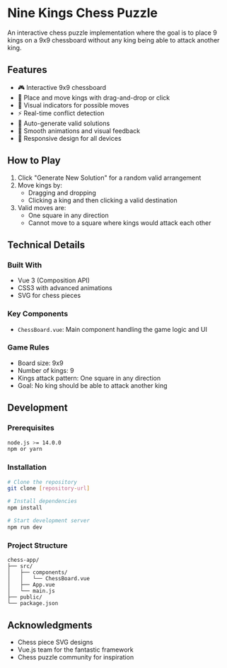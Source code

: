 # Nine Kings Chess Puzzle

An interactive chess puzzle implementation where the goal is to place 9 kings on a 9x9 chessboard without any king being able to attack another king.

## Features

- 🎮 Interactive 9x9 chessboard
- 👑 Place and move kings with drag-and-drop or click
- 🎯 Visual indicators for possible moves
- ⚡ Real-time conflict detection
- 🎲 Auto-generate valid solutions
- 💫 Smooth animations and visual feedback
- 📱 Responsive design for all devices

## How to Play

1. Click "Generate New Solution" for a random valid arrangement
2. Move kings by:
   - Dragging and dropping
   - Clicking a king and then clicking a valid destination
3. Valid moves are:
   - One square in any direction
   - Cannot move to a square where kings would attack each other

## Technical Details

### Built With
- Vue 3 (Composition API)
- CSS3 with advanced animations
- SVG for chess pieces

### Key Components
- `ChessBoard.vue`: Main component handling the game logic and UI

### Game Rules
- Board size: 9x9
- Number of kings: 9
- Kings attack pattern: One square in any direction
- Goal: No king should be able to attack another king

## Development

### Prerequisites
```bash
node.js >= 14.0.0
npm or yarn
```

### Installation
```bash
# Clone the repository
git clone [repository-url]

# Install dependencies
npm install

# Start development server
npm run dev
```

### Project Structure
```
chess-app/
├── src/
│   ├── components/
│   │   └── ChessBoard.vue
│   ├── App.vue
│   └── main.js
├── public/
└── package.json
```

## Acknowledgments

- Chess piece SVG designs
- Vue.js team for the fantastic framework
- Chess puzzle community for inspiration
